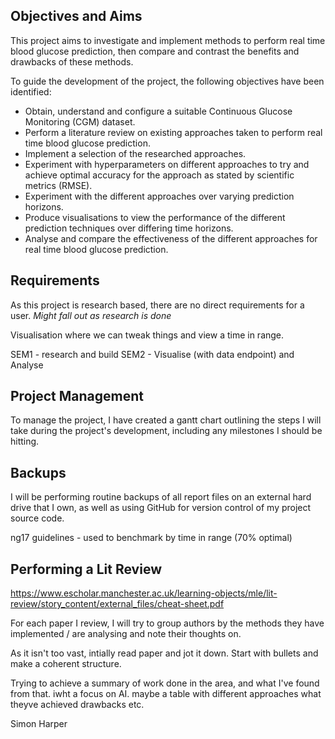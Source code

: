 ## Objectives and Aims 
This project aims to investigate and implement methods to perform real time blood glucose prediction, then compare and contrast the benefits and drawbacks of these methods.

To guide the development of the project, the following objectives have been identified: 

- Obtain, understand and configure a suitable Continuous Glucose Monitoring (CGM) dataset.
- Perform a literature review on existing approaches taken to perform real time blood glucose prediction.
- Implement a selection of the researched approaches.
- Experiment with hyperparameters on different approaches to try and achieve optimal accuracy for the approach as stated by scientific metrics (RMSE).
- Experiment with the different approaches over varying prediction horizons.
- Produce visualisations to view the performance of the different prediction techniques over differing time horizons.
- Analyse and compare the effectiveness of the different approaches for real time blood glucose prediction.

## Requirements
As this project is research based, there are no direct requirements for a user.
*Might fall out as research is done*

Visualisation where we can tweak things and view a time in range.

SEM1 - research and build
SEM2 - Visualise (with data endpoint) and Analyse

## Project Management
To manage the project, I have created a gantt chart outlining the steps I will take during the project's development, including any milestones I should be hitting.

## Backups
I will be performing routine backups of all report files on an external hard drive that I own, as well as using GitHub for version control of my project source code.

ng17 guidelines - used to benchmark by time in range (70% optimal)

## Performing a Lit Review
https://www.escholar.manchester.ac.uk/learning-objects/mle/lit-review/story_content/external_files/cheat-sheet.pdf

For each paper I review, I will try to group authors by the methods they have implemented / are analysing and note their thoughts on.

As it isn't too vast, intially read paper and jot it down. Start with bullets and make a coherent structure.

Trying to achieve a  summary of work done in the area, and what I've found from that. iwht a focus on AI.
maybe a table with different approaches what theyve achieved drawbacks etc.

Simon Harper
